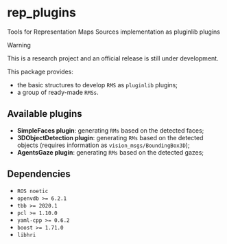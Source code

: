 # rep_plugins
Tools for Representation Maps Sources implementation as pluginlib plugins

> [!WARNING]  
> This is a research project and an official release is still
> under development. 

This package provides:
- the basic structures to develop `RMS` as `pluginlib` plugins;
- a group of ready-made `RMSs`.

## Available plugins

- **SimpleFaces plugin**: generating `RMs` based on the detected faces;
- **3DObjectDetection plugin**: generating `RMs` based on the detected objects (requires information as `vision_msgs/BoundingBox3D`);
- **AgentsGaze plugin**: generating `RMs` based on the detected gazes;

## Dependencies
- `ROS noetic`
- `openvdb >= 6.2.1` 
- `tbb >= 2020.1`
- `pcl >= 1.10.0`
- `yaml-cpp >= 0.6.2`
- `boost >= 1.71.0`
- `libhri`
